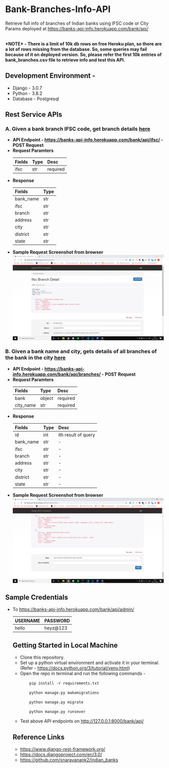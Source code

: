 # Bank-Branches-Info-API
Retrieve full info of branches of Indian banks using IFSC code or City Params deployed at https://banks-api-info.herokuapp.com/bank/api/

<br>
<strong>*NOTE* - There is a limit of 10k db rows on free Heroku plan, so there are a lot of rows missing from the database. So, some queries may fail because of it 
on deployed version. So, please refer the first 10k entries of bank_branches.csv file to retrieve info and test this API. </strong> 
 
## Development Environment - 
* Django - 3.0.7
* Python - 3.8.2
* Database - Postgresql

## Rest Service APIs 

### A. Given a bank branch IFSC code, get branch details <a href="https://banks-api-info.herokuapp.com/bank/api/ifsc/">here</a>
* <strong>API Endpoint - https://banks-api-info.herokuapp.com/bank/api/ifsc/ - POST Request</strong>
* <strong>Request Paramters</strong>
  <table>
      <thead>
      <th>Fields</th>
      <th>Type</th>
      <th>Desc</th>
      </thead>
      <tr>
      <td>ifsc</td>
      <td>str</td>
      <td>required</td>
      </tr>
   </table>
* <strong>Response</strong>
   <table>
      <thead>
      <th>Fields</th>
      <th>Type</th>
      </thead>
      <tr>
      <td>bank_name</td>
      <td>str</td>
      </tr>
      <tr>
      <td>ifsc</td>
      <td>str</td>
      </tr>
      <tr>
      <td>branch</td>
      <td>str</td>
      </tr>
      <tr>
      <td>address</td>
      <td>str</td>
      </tr>
      <tr>
      <td>city</td>
      <td>str</td>
      </tr>
      <tr>
      <td>district</td>
      <td>str</td>
      </tr>
      <tr>
      <td>state</td>
      <td>str</td>
      </tr>
   </table>
* <strong>Sample Request Screenshot from browser</strong> 
  <img src="ss/api1.png">
  
### B. Given a bank name and city, gets details of all branches of the bank in the city <a href="https://banks-api-info.herokuapp.com/bank/api/branches/">here</a>
* <strong>API Endpoint - https://banks-api-info.herokuapp.com/bank/api/branches/ - POST Request</strong>
* <strong>Request Paramters</strong>
  <table>
      <thead>
      <th>Fields</th>
      <th>Type</th>
      <th>Desc</th>
      </thead>
      <tr>
      <td>bank</td>
      <td>object</td>
      <td>required</td>
      </tr>
      <tr>
      <td>city_name</td>
      <td>str</td>
      <td>required</td>
      </tr>
   </table>
* <strong>Response</strong>
   <table>
      <thead>
      <th>Fields</th>
      <th>Type</th>
      <th>Desc</th>
      </thead>
      <tr>
      <td>id</td>
      <td>int</td>
      <td>ith result of query</td>
      </tr>
      <tr>
      <td>bank_name</td>
      <td>str</td>
      <td>-</td>
      </tr>
      <tr>
      <td>ifsc</td>
      <td>str</td>
      <td>-</td>
      </tr>
      <tr>
      <td>branch</td>
      <td>str</td>
      <td>-</td>
      </tr>
      <tr>
      <td>address</td>
      <td>str</td>
      <td>-</td>
      </tr>
      <tr>
      <td>city</td>
      <td>str</td>
      <td>-</td>
      </tr>
      <tr>
      <td>district</td>
      <td>str</td>
      <td>-</td>
      </tr>
      <tr>
      <td>state</td>
      <td>str</td>
      <td>-</td>
      </tr>
   </table>
* <strong>Sample Request Screenshot from browser</strong> 
  <img src="ss/api2.png">

## Sample Credentials 
* To https://banks-api-info.herokuapp.com/bank/api/admin/
  <table>
    <thead>
    <th>USERNAME</th>
    <th>PASSWORD</th>
    </thead>
    <tr>
    <td>hello</td>
    <td>heyz@123</td>
    </tr>
 </table>

## Getting Started in Local Machine 
* Clone this repository.
* Set up a python virtual environment and activate it in your terminal. (Refer - <a>https://docs.python.org/3/tutorial/venv.html</a>)
* Open the repo in terminal and run the following commands - 
    ~~~ 
        pip install -r requirements.txt
    ~~~
    ~~~ 
        python manage.py makemigrations
    ~~~ 
    ~~~ 
        python manage.py migrate
    ~~~
    ~~~ 
        python manage.py runsever
    ~~~
* Test above API endpoints on http://127.0.0.1:8000/bank/api/ 

## Reference Links
* https://www.django-rest-framework.org/
* https://docs.djangoproject.com/en/3.0/
* https://github.com/snarayanank2/indian_banks

